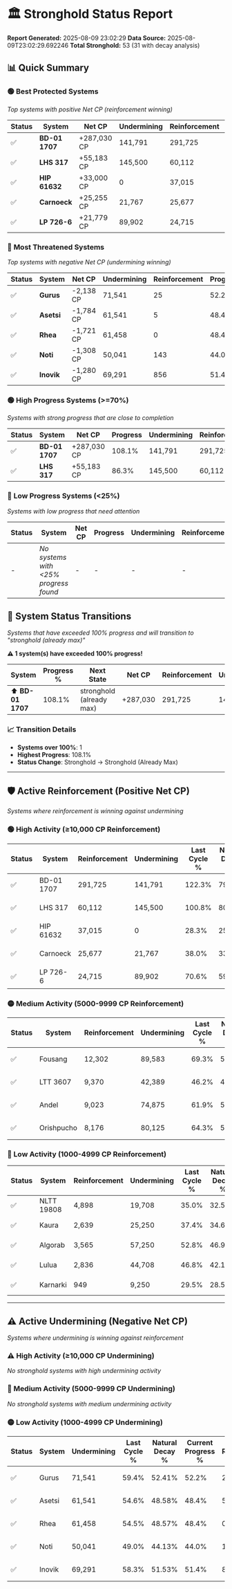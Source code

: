 # 🏛️ Stronghold Status Report

**Report Generated:** 2025-08-09 23:02:29
**Data Source:** 2025-08-09T23:02:29.692246
**Total Stronghold:** 53 (31 with decay analysis)

## 📊 Quick Summary

### 🟢 **Best Protected Systems**
*Top systems with positive Net CP (reinforcement winning)*

| Status | System | Net CP | Undermining | Reinforcement | Progress |
|--------|--------|--------|-------------|---------------|----------|
| ✅ | **BD-01 1707** | +287,030 CP | 141,791 | 291,725 | 108.1% |
| ✅ | **LHS 317** | +55,183 CP | 145,500 | 60,112 | 86.3% |
| ✅ | **HIP 61632** | +33,000 CP | 0 | 37,015 | 28.3% |
| ✅ | **Carnoeck** | +25,255 CP | 21,767 | 25,677 | 35.8% |
| ✅ | **LP 726-6** | +21,779 CP | 89,902 | 24,715 | 61.6% |

### 🔴 **Most Threatened Systems**
*Top systems with negative Net CP (undermining winning)*

| Status | System | Net CP | Undermining | Reinforcement | Progress |
|--------|--------|--------|-------------|---------------|----------|
| ✅ | **Gurus** | -2,138 CP | 71,541 | 25 | 52.2% |
| ✅ | **Asetsi** | -1,784 CP | 61,541 | 5 | 48.4% |
| ✅ | **Rhea** | -1,721 CP | 61,458 | 0 | 48.4% |
| ✅ | **Noti** | -1,308 CP | 50,041 | 143 | 44.0% |
| ✅ | **Inovik** | -1,280 CP | 69,291 | 856 | 51.4% |

### 🟢 **High Progress Systems (>=70%)**
*Systems with strong progress that are close to completion*

| Status | System | Net CP | Progress | Undermining | Reinforcement |
|--------|--------|--------|----------|-------------|---------------|
| ✅ | **BD-01 1707** | +287,030 CP | 108.1% | 141,791 | 291,725 |
| ✅ | **LHS 317** | +55,183 CP | 86.3% | 145,500 | 60,112 |

### 🔴 **Low Progress Systems (<25%)**
*Systems with low progress that need attention*

| Status | System | Net CP | Progress | Undermining | Reinforcement |
|--------|--------|--------|----------|-------------|---------------|
| - | *No systems with <25% progress found* | - | - | - | - |
## 🔄 System Status Transitions  
*Systems that have exceeded 100% progress and will transition to "stronghold (already max)"*

**⚠️ 1 system(s) have exceeded 100% progress!**

| System | Progress % | Next State | Net CP | Reinforcement | Undermining | 
|--------|------------|-------------|--------|---------------|-------------|
| ⬆️ **BD-01 1707** | 108.1% | stronghold (already max) | +287,030 | 291,725 | 141,791 |

### 📈 Transition Details
- **Systems over 100%**: 1
- **Highest Progress**: 108.1%
- **Status Change**: Stronghold → Stronghold (Already Max)

---

## 🛡️ Active Reinforcement (Positive Net CP)
*Systems where reinforcement is winning against undermining*

### 🟢 High Activity (≥10,000 CP Reinforcement)

| Status | System | Reinforcement | Undermining | Last Cycle % | Natural Decay % | Current Progress % | Current CP | Net CP | Activity |
|--------|--------|---------------|-------------|--------------|-----------------|-------------------|------------|--------|----------|
| ✅ | BD-01 1707 | 291,725 | 141,791 | 122.3% | 79.40% | 108.1% | 1,081,000 | +287,030 | 🟢 High Reinforcement |
| ✅ | LHS 317 | 60,112 | 145,500 | 100.8% | 80.78% | 86.3% | 863,000 | +55,183 | 🟢 High Reinforcement |
| ✅ | HIP 61632 | 37,015 | 0 | 28.3% | 25.00% | 28.3% | 283,000 | +33,000 | 🟢 High Reinforcement |
| ✅ | Carnoeck | 25,677 | 21,767 | 38.0% | 33.27% | 35.8% | 358,000 | +25,255 | 🟢 High Reinforcement |
| ✅ | LP 726-6 | 24,715 | 89,902 | 70.6% | 59.42% | 61.6% | 616,000 | +21,779 | 🟢 High Reinforcement |

### 🟡 Medium Activity (5000-9999 CP Reinforcement)

| Status | System | Reinforcement | Undermining | Last Cycle % | Natural Decay % | Current Progress % | Current CP | Net CP | Activity |
|--------|--------|---------------|-------------|--------------|-----------------|-------------------|------------|--------|----------|
| ✅ | Fousang | 12,302 | 89,583 | 69.3% | 59.35% | 60.3% | 603,000 | +9,503 | 🟡 Medium Reinforcement |
| ✅ | LTT 3607 | 9,370 | 42,389 | 46.2% | 41.18% | 42.0% | 420,000 | +8,173 | 🟡 Medium Reinforcement |
| ✅ | Andel | 9,023 | 74,875 | 61.9% | 53.72% | 54.4% | 544,000 | +6,803 | 🟡 Medium Reinforcement |
| ✅ | Orishpucho | 8,176 | 80,125 | 64.3% | 55.73% | 56.3% | 563,000 | +5,741 | 🟡 Medium Reinforcement |

### 🔴 Low Activity (1000-4999 CP Reinforcement)

| Status | System | Reinforcement | Undermining | Last Cycle % | Natural Decay % | Current Progress % | Current CP | Net CP | Activity |
|--------|--------|---------------|-------------|--------------|-----------------|-------------------|------------|--------|----------|
| ✅ | NLTT 19808 | 4,898 | 19,708 | 35.0% | 32.53% | 33.0% | 330,000 | +4,673 | 🔵 Low Reinforcement |
| ✅ | Kaura | 2,639 | 25,250 | 37.4% | 34.68% | 34.9% | 349,000 | +2,249 | 🔵 Low Reinforcement |
| ✅ | Algorab | 3,565 | 57,250 | 52.8% | 46.91% | 47.1% | 471,000 | +1,884 | 🔵 Low Reinforcement |
| ✅ | Lulua | 2,836 | 44,708 | 46.8% | 42.13% | 42.3% | 423,000 | +1,698 | 🔵 Low Reinforcement |
| ✅ | Karnarki | 949 | 9,250 | 29.5% | 28.50% | 28.6% | 286,000 | +1,049 | 🔵 Low Reinforcement |


---

## ⚠️ Active Undermining (Negative Net CP)
*Systems where undermining is winning against reinforcement*

### ⚠️ High Activity (≥10,000 CP Undermining)

*No stronghold systems with high undermining activity*

### 🔶 Medium Activity (5000-9999 CP Undermining)

*No stronghold systems with medium undermining activity*

### 🟡 Low Activity (1000-4999 CP Undermining)

| Status | System | Undermining | Last Cycle % | Natural Decay % | Current Progress % | Reinforcement | Current CP | Net CP | Activity |
|--------|--------|-------------|--------------|-----------------|-------------------|---------------|------------|--------|----------|
| ✅ | Gurus | 71,541 | 59.4% | 52.41% | 52.2% | 25 | 522,000 | -2,138 | 🟡 Low Undermining |
| ✅ | Asetsi | 61,541 | 54.6% | 48.58% | 48.4% | 5 | 484,000 | -1,784 | 🟡 Low Undermining |
| ✅ | Rhea | 61,458 | 54.5% | 48.57% | 48.4% | 0 | 484,000 | -1,721 | 🟡 Low Undermining |
| ✅ | Noti | 50,041 | 49.0% | 44.13% | 44.0% | 143 | 440,000 | -1,308 | 🟡 Low Undermining |
| ✅ | Inovik | 69,291 | 58.3% | 51.53% | 51.4% | 856 | 514,000 | -1,280 | 🟡 Low Undermining |
